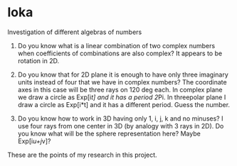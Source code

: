 loka
====

Investigation of different algebras of numbers

1. Do you know what is a linear combination of two complex numbers when coefficients of combinations are also complex?
It appears to be rotation in 2D.

2. Do you know that for 2D plane it is enough to have only three imaginary units instead of four that we have in complex numbers?
The coordinate axes in this case will be three rays on 120 deg each. In complex plane we draw a circle as Exp[i*t] and it has a period 2*Pi. 
In threepolar plane I draw a circle as Exp[i*t] and it has a different period. Guess the number.

3. Do you know how to work in 3D having only 1, i, j, k and no minuses? I use four rays from one center in 3D (by analogy with 3 rays in 2D).
Do you know what will be the sphere representation here? Maybe Exp[i*u+j*v]?

These are the points of my research in this project.